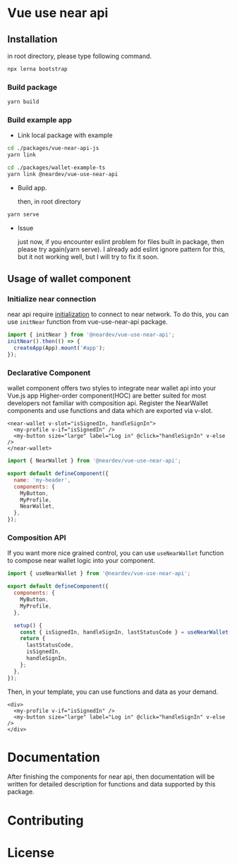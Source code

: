 # Vue use near api

## Installation
  
  in root directory, please type following command.  
  ```sh
  npx lerna bootstrap
  ```

  ### Build package
  ```sh
  yarn build
  ```

  ### Build example app

  - Link local package with example

  ```sh
  cd ./packages/vue-near-api-js
  yarn link
  
  cd ./packages/wallet-example-ts
  yarn link @neardev/vue-use-near-api
  ```

  - Build app.

    then, in root directory
  ```sh
  yarn serve
  ```

  - Issue

    just now, if you encounter eslint problem for files built in package, then please try again(yarn serve).
    I already add eslint ignore pattern for this, but it not working well, but I will try to fix it soon.

## Usage of wallet component

### Initialize near connection

near api require [initialization](https://docs.near.org/docs/develop/front-end/introduction#connection) to connect to near network.
To do this, you can use `initNear` function from vue-use-near-api package.

```js
import { initNear } from '@neardev/vue-use-near-api';
initNear().then(() => {
  createApp(App).mount('#app');
});
```

### Declarative Component

wallet component offers two styles to integrate near wallet api into your Vue.js app
Higher-order component(HOC) are better suited for most developers not familiar with composition api. Register the NearWallet components and use functions and data which are exported via v-slot.

```vue
<near-wallet v-slot="isSignedIn, handleSignIn">
  <my-profile v-if="isSignedIn" />
  <my-button size="large" label="Log in" @click="handleSignIn" v-else />
</near-wallet>
```

```js
import { NearWallet } from '@neardev/vue-use-near-api';

export default defineComponent({
  name: 'my-header',
  components: {
    MyButton,
    MyProfile,
    NearWallet,
  },
});
```
### Composition API
If you want more nice grained control, you can use `useNearWallet` function to compose near wallet logic into your component.

```js
import { useNearWallet } from '@neardev/vue-use-near-api';

export default defineComponent({
  components: {
    MyButton,
    MyProfile,
  },

  setup() {
    const { isSignedIn, handleSignIn, lastStatusCode } = useNearWallet();
    return {
      lastStatusCode,
      isSignedIn,
      handleSignIn,
    };
  },
});
```

Then, in your template, you can use functions and data as your demand.

```vue
<div>
  <my-profile v-if="isSignedIn" />
  <my-button size="large" label="Log in" @click="handleSignIn" v-else />
</div>
```

# Documentation

After finishing the components for near api, then documentation will be written for detailed description for functions and data supported by this package.

# Contributing

# License
